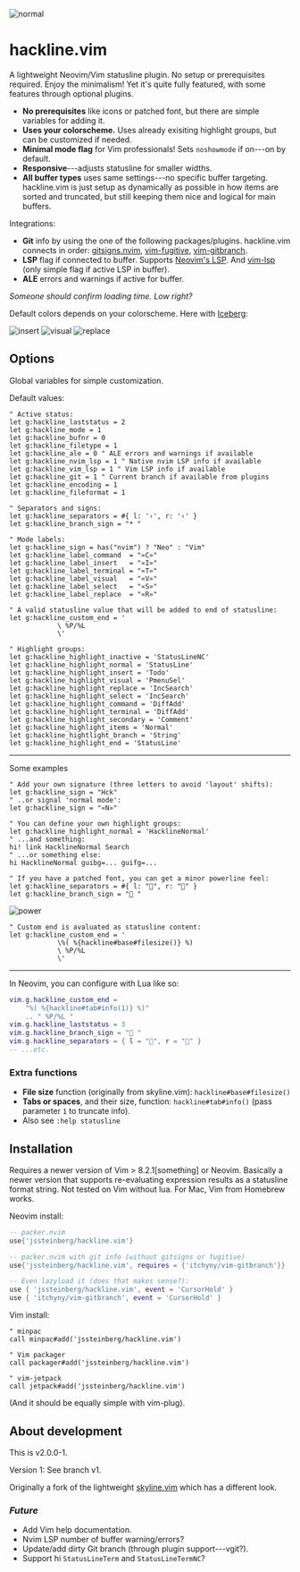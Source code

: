 ![normal](https://user-images.githubusercontent.com/729055/176217352-d0942b97-e04d-4de4-b9e1-dd2f75cda5cc.png)

# hackline.vim

A lightweight Neovim/Vim statusline plugin. No setup or prerequisites required. Enjoy the minimalism! Yet it's quite fully featured, with some features through optional plugins.

- **No prerequisites** like icons or patched font, but there are simple variables for adding it.
- **Uses your colorscheme.** Uses already exisiting highlight groups, but can be customized if needed.
- **Minimal mode flag** for Vim professionals! Sets `noshowmode` if on---on by default.
- **Responsive**---adjusts statusline for smaller widths.
- **All buffer types** uses same settings---no specific buffer targeting. hackline.vim is just setup as dynamically as possible in how items are sorted and truncated, but still keeping them nice and logical for main buffers.

Integrations:

- **Git** info by using the one of the following packages/plugins. hackline.vim connects in order: [gitsigns.nvim](https://github.com/lewis6991/gitsigns.nvim), [vim-fugitive](https://github.com/tpope/vim-fugitive), [vim-gitbranch](https://github.com/itchyny/vim-gitbranch).
- **LSP** flag if connected to buffer. Supports [Neovim's LSP](https://github.com/neovim/nvim-lspconfig).
And [vim-lsp](https://github.com/prabirshrestha/vim-lsp) (only simple flag if active LSP in buffer).
- **ALE** errors and warnings if active for buffer.

*Someone should confirm loading time. Low right?*

Default colors depends on your colorscheme. Here with [Iceberg](https://cocopon.github.io/iceberg.vim/):

![insert](https://user-images.githubusercontent.com/729055/176217647-9c464f60-91d3-405f-8fc0-c66feaca1541.png)
![visual](https://user-images.githubusercontent.com/729055/176217668-2f5a1ccd-4f0a-469f-8912-fad630dd0e03.png)
![replace](https://user-images.githubusercontent.com/729055/176217697-f548262d-d277-4752-8419-b064d6e0df67.png)

## Options

Global variables for simple customization.

Default values:

```vim
" Active status:
let g:hackline_laststatus = 2
let g:hackline_mode = 1
let g:hackline_bufnr = 0
let g:hackline_filetype = 1
let g:hackline_ale = 0 " ALE errors and warnings if available
let g:hackline_nvim_lsp = 1 " Native nvim LSP info if available
let g:hackline_vim_lsp = 1 " Vim LSP info if available
let g:hackline_git = 1 " Current branch if available from plugins
let g:hackline_encoding = 1
let g:hackline_fileformat = 1

" Separators and signs:
let g:hackline_separators = #{ l: '›', r: '‹' }
let g:hackline_branch_sign = "* "

" Mode labels:
let g:hackline_sign = has("nvim") ? "Neo" : "Vim"
let g:hackline_label_command  = "«C»"
let g:hackline_label_insert   = "«I»"
let g:hackline_label_terminal = "«T»"
let g:hackline_label_visual   = "«V»"
let g:hackline_label_select   = "«S»"
let g:hackline_label_replace  = "«R»"

" A valid statusline value that will be added to end of statusline:
let g:hackline_custom_end = '
			\ %P/%L 
			\'

" Highlight groups:
let g:hackline_highlight_inactive = 'StatusLineNC'
let g:hackline_highlight_normal = 'StatusLine'
let g:hackline_highlight_insert = 'Todo'
let g:hackline_highlight_visual = 'PmenuSel'
let g:hackline_highlight_replace = 'IncSearch'
let g:hackline_highlight_select = 'IncSearch'
let g:hackline_highlight_command = 'DiffAdd'
let g:hackline_highlight_terminal = 'DiffAdd'
let g:hackline_highlight_secondary = 'Comment'
let g:hackline_highlight_items = 'Normal'
let g:hackline_hightlight_branch = 'String'
let g:hackline_highlight_end = 'StatusLine'
```

---

Some examples

```vim
" Add your own signature (three letters to avoid 'layout' shifts):
let g:hackline_sign = "Hck"
" ..or signal 'normal mode':
let g:hackline_sign = "«N»"
```

```vim
" You can define your own highlight groups:
let g:hackline_highlight_normal = 'HacklineNormal'
" ...and something:
hi! link HacklineNormal Search
" ...or something else:
hi HacklineNormal guibg=... guifg=...
```

```vim
" If you have a patched font, you can get a minor powerline feel:
let g:hackline_separators = #{ l: "", r: "" }
let g:hackline_branch_sign = " "
```

![power](https://user-images.githubusercontent.com/729055/176217828-f5642220-9b6f-4306-a5f3-ec166eee31a9.png)

```vim
" Custom end is avaluated as statusline content:
let g:hackline_custom_end = '
			\%( %{hackline#base#filesize()} %)
			\ %P/%L 
			\'
```

---

In Neovim, you can configure with Lua like so:

```lua
vim.g.hackline_custom_end =
	"%( %{hackline#tab#info(1)} %)"
	.. " %P/%L "
vim.g.hackline_laststatus = 3
vim.g.hackline_branch_sign = " "
vim.g.hackline_separators = { l = "", r = "" }
-- ...etc.
```

### Extra functions

- **File size** function (originally from skyline.vim): `hackline#base#filesize()`
- **Tabs or spaces**, and their size, function: `hackline#tab#info()` (pass parameter `1` to truncate info).
- Also see `:help statusline`

## Installation

Requires a newer version of Vim > 8.2.1[something] or Neovim. Basically a newer version that supports re-evaluating expression results as a statusline format string. Not tested on Vim without lua. For Mac, Vim from Homebrew works.

Neovim install:

```lua
-- packer.nvim
use{'jssteinberg/hackline.vim'}
```

```lua
-- packer.nvim with git info (without gitsigns or fugitive)
use{'jssteinberg/hackline.vim', requires = {'itchyny/vim-gitbranch'}}

-- Even lazyload it (does that makes sense?):
use { 'jssteinberg/hackline.vim', event = 'CursorHold' }
use { 'itchyny/vim-gitbranch', event = 'CursorHold' }
```

Vim install:

```vim
" minpac
call minpac#add('jssteinberg/hackline.vim')

" Vim packager
call packager#add('jssteinberg/hackline.vim')

" vim-jetpack
call jetpack#add('jssteinberg/hackline.vim')
```

(And it should be equally simple with vim-plug).

## About development

This is v2.0.0-1.

Version 1: See branch v1.

Originally a fork of the lightweight [skyline.vim](https://github.com/ourigen/skyline.vim) which has a different look.

### *Future*

- Add Vim help documentation.
- Nvim LSP number of buffer warning/errors?
- Update/add dirty Git branch (through plugin support---vgit?).
- Support hi `StatusLineTerm` and `StatusLineTermNC`?
